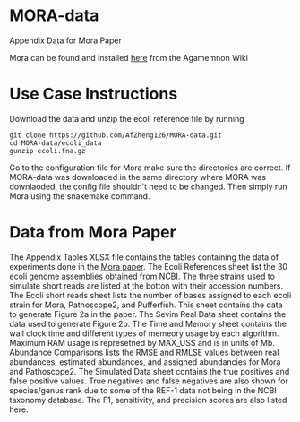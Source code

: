 # MORA-data
Appendix Data for Mora Paper

Mora can be found and installed [here](https://github.com/ivlachos/agamemnon/wiki/Use-case) from the Agamemnon Wiki

# Use Case Instructions

Download the data and unzip the ecoli reference file by running 
```
git clone https://github.com/AfZheng126/MORA-data.git
cd MORA-data/ecoli_data
gunzip ecoli.fna.gz
```

Go to the configuration file for Mora make sure the directories are correct. If MORA-data was downloaded in the same directory where MORA was downlaoded, the config file shouldn't need to be changed. Then simply run Mora using the snakemake command. 


# Data from Mora Paper

The Appendix Tables XLSX file contains the tables containing the data of experiments done in the [Mora paper](link). The Ecoli References sheet list the 30 ecoli genome assemblies obtained from NCBI. The three strains used to simulate short reads are listed at the botton with their accession numbers. The Ecoli short reads sheet lists the number of bases assigned to each ecoli strain for Mora, Pathoscope2, and Pufferfish. This sheet contains the data to generate Figure 2a in the paper. The Sevim Real Data sheet contains the data used to generate Figure 2b. The Time and Memory sheet contains the wall clock time and different types of memeory usage by each algorithm. Maximum RAM usage is represetned by MAX_USS and is in units of Mb. Abundance Comparisons lists the RMSE and RMLSE values between real abundances, estimated abundances, and assigned abundancies for Mora and Pathoscope2. The Simulated Data sheet contains the true positives and false positive values. True negatives and false negatives are also shown for species/genus rank due to some of the REF-1 data not being in the NCBI taxonomy database. The F1, sensitivity, and precision scores are also listed here. 
